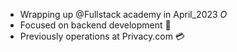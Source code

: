 * Wrapping up @Fullstack academy in April_2023 _O_
* Focused on backend development 🐍
* Previously operations at Privacy.com 💳

<!---
makeitsough/makeitsough is a ✨ special ✨ repository because its `README.md` (this file) appears on your GitHub profile.
You can click the Preview link to take a look at your changes.
--->

